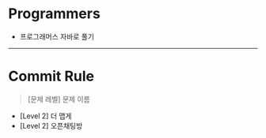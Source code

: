 # Programmers
- 프로그래머스 자바로 풀기
<hr>

# Commit Rule
> [문제 레벨] 문제 이름
- [Level 2] 더 맵게
- [Level 2] 오픈채팅방